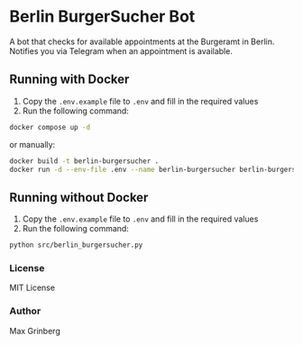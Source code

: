 # Berlin BurgerSucher Bot

A bot that checks for available appointments at the Burgeramt in Berlin.
Notifies you via Telegram when an appointment is available.

## Running with Docker

1. Copy the `.env.example` file to `.env` and fill in the required values
2. Run the following command:

```bash
docker compose up -d
```
or manually:

```bash
docker build -t berlin-burgersucher .
docker run -d --env-file .env --name berlin-burgersucher berlin-burgersucher
```

## Running without Docker

1. Copy the `.env.example` file to `.env` and fill in the required values
2. Run the following command:

```bash
python src/berlin_burgersucher.py
```

### License

MIT License

### Author

Max Grinberg
